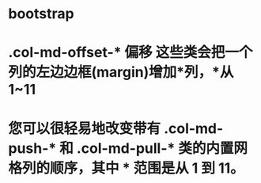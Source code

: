 # bootstrap
# .col-md-offset-*  偏移  这些类会把一个列的左边边框(margin)增加*列，*从1~11
# 您可以很轻易地改变带有 .col-md-push-* 和 .col-md-pull-* 类的内置网格列的顺序，其中 * 范围是从 1 到 11。